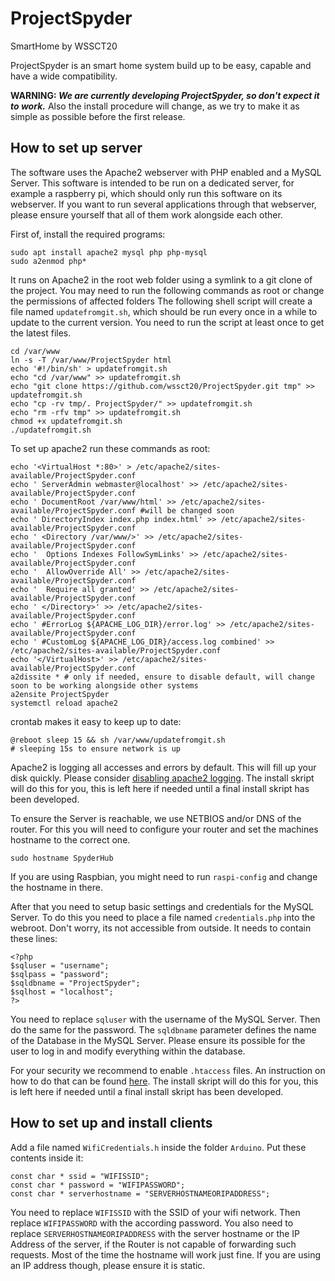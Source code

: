 # ProjectSpyder
SmartHome by WSSCT20

ProjectSpyder is an smart home system build up to be easy, capable and have a wide compatibility.

__WARNING: _We are currently developing ProjectSpyder, so don't expect it to work.___
Also the install procedure will change, as we try to make it as simple as possible before the first release.

## How to set up server
The software uses the Apache2 webserver with PHP enabled and a MySQL Server.
This software is intended to be run on a dedicated server, 
for example a raspberry pi, 
which should only run this software on its webserver.
If you want to run several applications through that webserver, 
please ensure yourself that all of them work alongside each other.

First of, install the required programs:
```
sudo apt install apache2 mysql php php-mysql
sudo a2enmod php*
```

It runs on Apache2 in the root web folder using a symlink to a git clone of the project.
You may need to run the following commands as root or change the permissions of affected folders
The following shell script will create a file named `updatefromgit.sh`, 
which should be run every once in a while to update to the current version.
You need to run the script at least once to get the latest files.
```
cd /var/www
ln -s -T /var/www/ProjectSpyder html
echo '#!/bin/sh' > updatefromgit.sh
echo "cd /var/www" >> updatefromgit.sh
echo "git clone https://github.com/wssct20/ProjectSpyder.git tmp" >> updatefromgit.sh
echo "cp -rv tmp/. ProjectSpyder/" >> updatefromgit.sh
echo "rm -rfv tmp" >> updatefromgit.sh
chmod +x updatefromgit.sh
./updatefromgit.sh
```

To set up apache2 run these commands as root:
```
echo '<VirtualHost *:80>' > /etc/apache2/sites-available/ProjectSpyder.conf
echo ' ServerAdmin webmaster@localhost' >> /etc/apache2/sites-available/ProjectSpyder.conf
echo ' DocumentRoot /var/www/html' >> /etc/apache2/sites-available/ProjectSpyder.conf #will be changed soon
echo ' DirectoryIndex index.php index.html' >> /etc/apache2/sites-available/ProjectSpyder.conf
echo ' <Directory /var/www/>' >> /etc/apache2/sites-available/ProjectSpyder.conf
echo '  Options Indexes FollowSymLinks' >> /etc/apache2/sites-available/ProjectSpyder.conf
echo '  AllowOverride All' >> /etc/apache2/sites-available/ProjectSpyder.conf
echo '  Require all granted' >> /etc/apache2/sites-available/ProjectSpyder.conf
echo ' </Directory>' >> /etc/apache2/sites-available/ProjectSpyder.conf
echo ' #ErrorLog ${APACHE_LOG_DIR}/error.log' >> /etc/apache2/sites-available/ProjectSpyder.conf
echo ' #CustomLog ${APACHE_LOG_DIR}/access.log combined' >> /etc/apache2/sites-available/ProjectSpyder.conf
echo '</VirtualHost>' >> /etc/apache2/sites-available/ProjectSpyder.conf
a2dissite * # only if needed, ensure to disable default, will change soon to be working alongside other systems
a2ensite ProjectSpyder
systemctl reload apache2
```

crontab makes it easy to keep up to date:
```
@reboot sleep 15 && sh /var/www/updatefromgit.sh
# sleeping 15s to ensure network is up
```

Apache2 is logging all accesses and errors by default. This will fill up your disk quickly.
Please consider [disabling apache2 logging](https://www.mydigitallife.net/how-to-disable-and-turn-off-apache-httpd-access-and-error-log/).
The install skript will do this for you, this is left here if needed until a final install skript has been developed.

To ensure the Server is reachable, we use NETBIOS and/or DNS of the router.
For this you will need to configure your router and set the machines hostname to the correct one.
```
sudo hostname SpyderHub
```
If you are using Raspbian, you might need to run `raspi-config` and change the hostname in there.

After that you need to setup basic settings and credentials for the MySQL Server.
To do this you need to place a file named `credentials.php` into the webroot. Don't worry, its not accessible from outside.
It needs to contain these lines:
```
<?php
$sqluser = "username";
$sqlpass = "password";
$sqldbname = "ProjectSpyder";
$sqlhost = "localhost";
?>
```
You need to replace `sqluser` with the username of the MySQL Server. Then do the same for the password.
The `sqldbname` parameter defines the name of the Database in the MySQL Server.
Please ensure its possible for the user to log in and modify everything within the database.

For your security we recommend to enable `.htaccess` files. 
An instruction on how to do that can be found 
[here](https://askubuntu.com/questions/429869/is-this-a-correct-way-to-enable-htaccess-in-apache-2-4-7).
The install skript will do this for you, this is left here if needed until a final install skript has been developed.

## How to set up and install clients

Add a file named `WifiCredentials.h` inside the folder `Arduino`. Put these contents inside it:
```
const char * ssid = "WIFISSID";
const char * password = "WIFIPASSWORD";
const char * serverhostname = "SERVERHOSTNAMEORIPADDRESS";
```
You need to replace `WIFISSID` with the SSID of your wifi network. 
Then replace `WIFIPASSWORD` with the according password.
You also need to replace `SERVERHOSTNAMEORIPADDRESS` with the server hostname or the IP Address of the server, 
if the Router is not capable of forwarding such requests. 
Most of the time the hostname will work just fine.
If you are using an IP address though, please ensure it is static.


